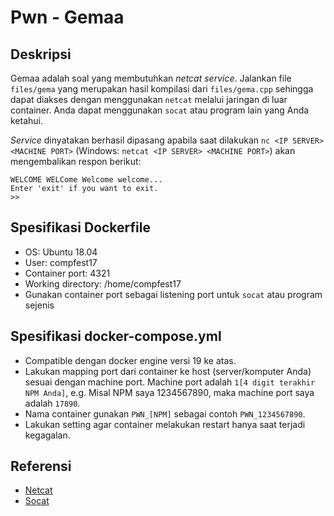 # Pwn - Gemaa

## Deskripsi
Gemaa adalah soal yang membutuhkan _netcat service_. Jalankan file `files/gema` yang merupakan hasil kompilasi dari `files/gema.cpp` sehingga dapat diakses dengan menggunakan `netcat` melalui jaringan di luar container. Anda dapat menggunakan `socat` atau program lain yang Anda ketahui.

_Service_ dinyatakan berhasil dipasang apabila saat dilakukan `nc <IP SERVER> <MACHINE PORT>` (Windows: `netcat <IP SERVER> <MACHINE PORT>`) akan mengembalikan respon berikut:
```
WELCOME WELCome Welcome welcome...
Enter 'exit' if you want to exit.
>>
```

## Spesifikasi Dockerfile
- OS: Ubuntu 18.04
- User: compfest17
- Container port: 4321
- Working directory: /home/compfest17
- Gunakan container port sebagai listening port untuk `socat` atau program sejenis

## Spesifikasi docker-compose.yml
- Compatible dengan docker engine versi 19 ke atas.
- Lakukan mapping port dari container ke host (server/komputer Anda) sesuai dengan machine port. Machine port adalah `1[4 digit terakhir NPM Anda]`, e.g. Misal NPM saya 1234567890, maka machine port saya adalah `17890`.
- Nama container gunakan `PWN_[NPM]` sebagai contoh `PWN_1234567890`.
- Lakukan setting agar container melakukan restart hanya saat terjadi kegagalan.

## Referensi
- [Netcat](https://en.wikipedia.org/wiki/Netcat)
- [Socat](https://www.redhat.com/sysadmin/getting-started-socat)
